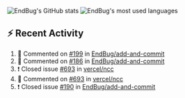 ![EndBug's GitHub stats](https://github-readme-stats.vercel.app/api?username=endbug&show_icons=true&theme=dark)
![EndBug's most used languages](https://github-readme-stats.vercel.app/api/top-langs/?username=endbug&layout=compact&theme=dark)

## ⚡ Recent Activity

<!--START_SECTION:activity-->
1. 💬 Commented on [#199](https://github.com//EndBug/add-and-commit/issues/199) in [EndBug/add-and-commit](https://github.com//EndBug/add-and-commit)
2. 💬 Commented on [#186](https://github.com//EndBug/add-and-commit/issues/186) in [EndBug/add-and-commit](https://github.com//EndBug/add-and-commit)
3. ❗️ Closed issue [#693](https://github.com//vercel/ncc/issues/693) in [vercel/ncc](https://github.com//vercel/ncc)
4. 💬 Commented on [#693](https://github.com//vercel/ncc/issues/693) in [vercel/ncc](https://github.com//vercel/ncc)
5. ❗️ Closed issue [#190](https://github.com//EndBug/add-and-commit/issues/190) in [EndBug/add-and-commit](https://github.com//EndBug/add-and-commit)
<!--END_SECTION:activity-->
